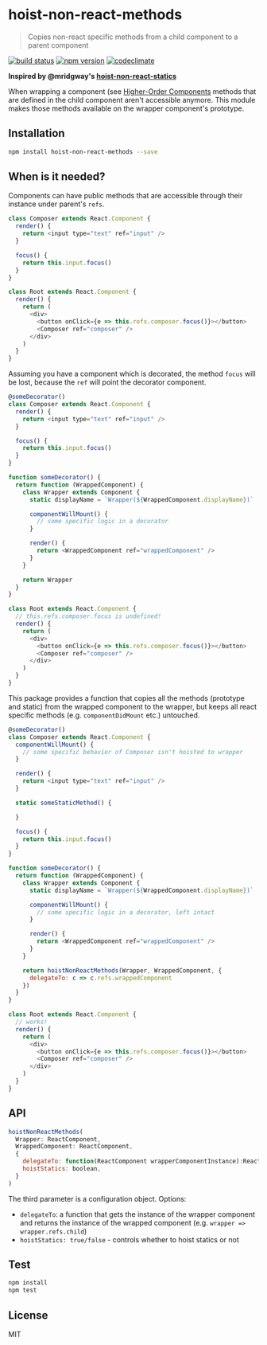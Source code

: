 # hoist-non-react-methods

> Copies non-react specific methods from a child component to a parent component

[![build status](https://img.shields.io/travis/elado/hoist-non-react-methods/master.svg?style=flat-square)](https://travis-ci.org/elado/hoist-non-react-methods) [![npm version](https://img.shields.io/npm/v/hoist-non-react-methods.svg?style=flat-square)](https://www.npmjs.com/package/hoist-non-react-methods) [![codeclimate](https://img.shields.io/codeclimate/github/elado/hoist-non-react-methods.svg?style=flat-square)](https://codeclimate.com/github/elado/hoist-non-react-methods)

**Inspired by @mridgway's [hoist-non-react-statics](https://github.com/mridgway/hoist-non-react-statics)**

When wrapping a component (see [Higher-Order Components](https://medium.com/@dan_abramov/mixins-are-dead-long-live-higher-order-components-94a0d2f9e750) methods that are defined in the child component aren't accessible anymore. This module makes those methods available on the wrapper component's prototype.

## Installation

```sh
npm install hoist-non-react-methods --save
```

## When is it needed?

Components can have public methods that are accessible through their instance under parent's `refs`.

```js
class Composer extends React.Component {
  render() {
    return <input type="text" ref="input" />
  }

  focus() {
    return this.input.focus()
  }
}

class Root extends React.Component {
  render() {
    return (
      <div>
        <button onClick={e => this.refs.composer.focus()}></button>
        <Composer ref="composer" />
      </div>
    )
  }
}
```

Assuming you have a component which is decorated, the method `focus` will be lost, because the `ref` will point the decorator component.

```js
@someDecorator()
class Composer extends React.Component {
  render() {
    return <input type="text" ref="input" />
  }

  focus() {
    return this.input.focus()
  }
}

function someDecorator() {
  return function (WrappedComponent) {
    class Wrapper extends Component {
      static displayName = `Wrapper(${WrappedComponent.displayName})`

      componentWillMount() {
        // some specific logic in a decorator
      }

      render() {
        return <WrappedComponent ref="wrappedComponent" />
      }
    }

    return Wrapper
  }
}

class Root extends React.Component {
  // this.refs.composer.focus is undefined!
  render() {
    return (
      <div>
        <button onClick={e => this.refs.composer.focus()}></button>
        <Composer ref="composer" />
      </div>
    )
  }
}
```

This package provides a function that copies all the methods (prototype and static) from the wrapped component to the wrapper, but keeps all react specific methods (e.g. `componentDidMount` etc.) untouched.

```js
@someDecorator()
class Composer extends React.Component {
  componentWillMount() {
    // some specific behavior of Composer isn't hoisted to wrapper
  }

  render() {
    return <input type="text" ref="input" />
  }

  static someStaticMethod() {

  }

  focus() {
    return this.input.focus()
  }
}

function someDecorator() {
  return function (WrappedComponent) {
    class Wrapper extends Component {
      static displayName = `Wrapper(${WrappedComponent.displayName})`

      componentWillMount() {
        // some specific logic in a decorator, left intact
      }

      render() {
        return <WrappedComponent ref="wrappedComponent" />
      }
    }

    return hoistNonReactMethods(Wrapper, WrappedComponent, {
      delegateTo: c => c.refs.wrappedComponent
    })
  }
}

class Root extends React.Component {
  // works!
  render() {
    return (
      <div>
        <button onClick={e => this.refs.composer.focus()}></button>
        <Composer ref="composer" />
      </div>
    )
  }
}
```

## API

```js
hoistNonReactMethods(
  Wrapper: ReactComponent,
  WrappedComponent: ReactComponent,
  {
    delegateTo: function(ReactComponent wrapperComponentInstance):ReactComponent childComponentInstance,
    hoistStatics: boolean,
  }
)
```

The third parameter is a configuration object. Options:

- `delegateTo`: a function that gets the instance of the wrapper component and returns the instance of the wrapped component (e.g. `wrapper => wrapper.refs.child`)
- `hoistStatics: true/false` - controls whether to hoist statics or not

## Test

```sh
npm install
npm test
```

## License

MIT
